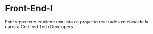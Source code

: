 # Front-End-I
Este repositorio contiene una lista de proyecto realizados en clase de la carrera Certified Tech Developers
